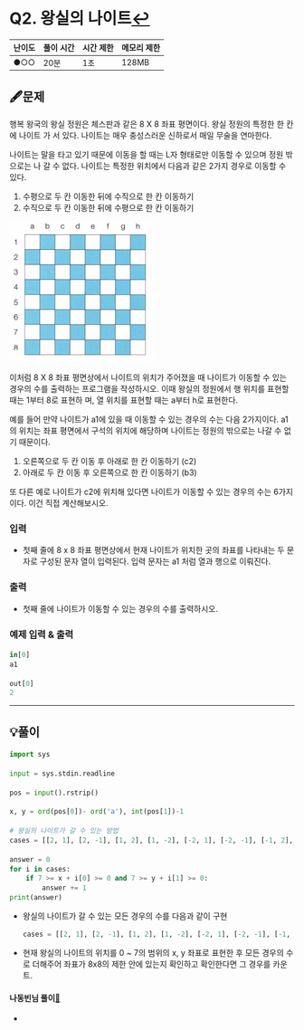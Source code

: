 # Q2. 왕실의 나이트[↩](../this_is_codingtest)

| 난이도 | 풀이 시간 | 시간 제한 | 메모리 제한 |
| ------ | --------- | --------- | ----------- |
| ●○○    | 20분      | 1초       | 128MB       |

## 🖋️문제

행복 왕국의 왕실 정원은 체스판과 같은 8 X 8 좌표 평면이다. 왕실 정원의 특정한 한 칸에 나이트 가 서 있다. 나이트는 매우 충성스러운 신하로서 매일 무술을 연마한다. 

나이트는 말을 타고 있기 때문에 이동을 할 때는 L자 형태로만 이동할 수 있으며 정원 밖으로는 나 갈 수 없다. 나이트는 특정한 위치에서 다음과 같은 2가지 경우로 이동할 수 있다. 

1. 수평으로 두 칸 이동한 뒤에 수직으로 한 칸 이동하기 
2. 수직으로 두 칸 이동한 뒤에 수평으로 한 칸 이동하기

![](./image/4_pp1-1.png)

이처럼 8 X 8 좌표 평면상에서 나이트의 위치가 주어졌을 때 나이트가 이동할 수 있는 경우의 수를 출력하는 프로그램을 작성하시오. 이때 왕실의 정원에서 행 위치를 표현할 때는 1부터 8로 표현하 며, 열 위치를 표현할 때는 a부터 h로 표현한다. 

예를 들어 만약 나이트가 a1에 있을 때 이동할 수 있는 경우의 수는 다음 2가지이다. a1의 위치는 좌표 평면에서 구석의 위치에 해당하며 나이트는 정원의 밖으로는 나갈 수 없기 때문이다. 

1. 오른쪽으로 두 칸 이동 후 아래로 한 칸 이동하기 (c2) 
2. 아래로 두 칸 이동 후 오른쪽으로 한 칸 이동하기 (b3)

또 다른 예로 나이트가 c2에 위치해 있다면 나이트가 이동할 수 있는 경우의 수는 6가지이다. 이건 직접 계산해보시오.

### 입력

* 첫째 줄에 8 x 8 좌표 평면상에서 현재 나이트가 위치한 곳의 좌표를 나타내는 두 문자로 구성된 문자 열이 입력된다. 입력 문자는 a1 처럼 열과 행으로 이뤄진다.

### 출력

* 첫째 줄에 나이트가 이동할 수 있는 경우의 수를 출력하시오.

### 예제 입력 & 출력

```python
in[0]
a1

out[0]
2
```

---

## 💡풀이

```python
import sys

input = sys.stdin.readline

pos = input().rstrip()

x, y = ord(pos[0])- ord('a'), int(pos[1])-1

# 왕실의 나이트가 갈 수 있는 방법
cases = [[2, 1], [2, -1], [1, 2], [1, -2], [-2, 1], [-2, -1], [-1, 2], [-1, -2]]

answer = 0
for i in cases:
    if 7 >= x + i[0] >= 0 and 7 >= y + i[1] >= 0:
        answer += 1
print(answer)
```

* 왕실의 나이트가 갈 수 있는 모든 경우의 수를 다음과 같이 구현

  ```python
  cases = [[2, 1], [2, -1], [1, 2], [1, -2], [-2, 1], [-2, -1], [-1, 2], [-1, -2]]
  ```

* 현재 왕실의 나이트의 위치를 0 ~ 7의 범위의 x, y 좌표로 표현한 후 모든 경우의 수로 더해주어 좌표가 8x8의 제한 안에 있는지 확인하고 확인한다면 그 경우를 카운트.

#### 나동빈님 풀이[📌](https://github.com/ndb796/python-for-coding-test/blob/master/5/10.py)

* 
